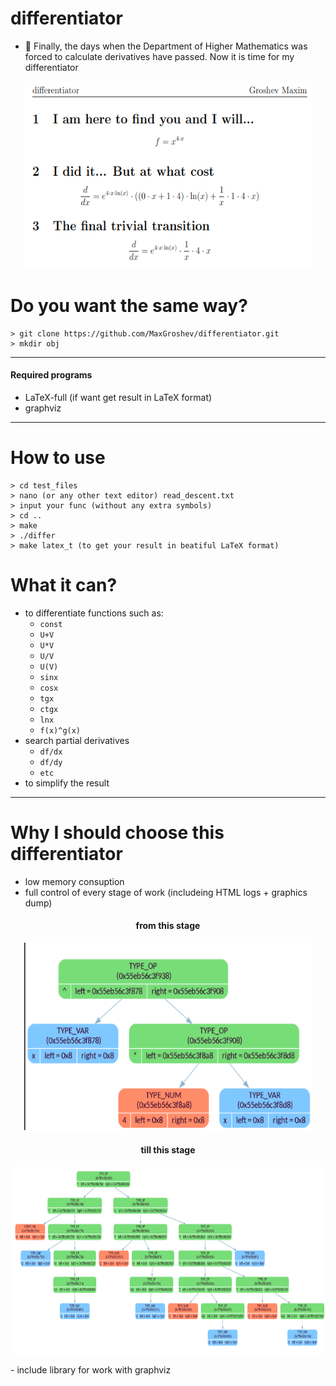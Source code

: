 # differentiator
- 📏 Finally, the days when the Department of Higher Mathematics was forced to calculate derivatives have passed. Now it is time for my differentiator
<p align="center">
  <img width="460" height="300" src="https://github.com/MaxGroshev/differentiator/blob/master/readme_pic/Screenshot%20from%202023-04-23%2000-04-43.png">
</p>

# Do you want the same way?
```
> git clone https://github.com/MaxGroshev/differentiator.git
> mkdir obj
```
---

#### Required programs
- LaTeX-full (if want get result in LaTeX format)
- graphviz 

---
# How to use
```
> cd test_files
> nano (or any other text editor) read_descent.txt
> input your func (without any extra symbols)
> cd ..
> make
> ./differ
> make latex_t (to get your result in beatiful LaTeX format)
```
# What it can?
- to differentiate functions such as:
  * `const`
  * `U+V`
  * `U*V`
  * `U/V`
  * `U(V)`
  * `sinx`
  * `cosx`
  * `tgx`
  * `ctgx`
  * `lnx`
  * `f(x)^g(x)`
- search partial derivatives
  * `df/dx`
  * `df/dy`
  * `etc`
- to simplify the result  
---
# Why I should choose this differentiator
- low memory consuption
- full control of every stage of work (includeing HTML logs + graphics dump)
<h4 align="center">from this stage</h4>  
<p align="center">
  <img width="460" height="300" src="https://github.com/MaxGroshev/differentiator/blob/master/readme_pic/Screenshot%20from%202023-04-23%2000-06-29.png">
</p>

<h4 align="center">till this stage</h4>  
<p align="center">
  <img width="700" height="300" src="https://github.com/MaxGroshev/differentiator/blob/master/readme_pic/Screenshot%20from%202023-04-23%2000-07-01.png">
</p>
- include library for work with graphviz
